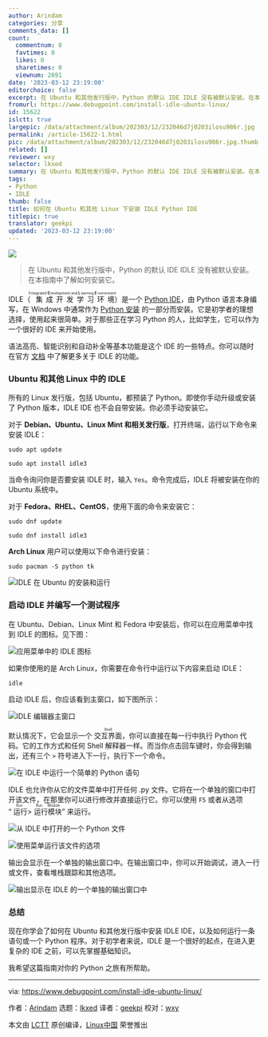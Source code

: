 ```yaml
---
author: Arindam
categories: 分享
comments_data: []
count:
  commentnum: 0
  favtimes: 0
  likes: 0
  sharetimes: 0
  viewnum: 2691
date: '2023-03-12 23:19:00'
editorchoice: false
excerpt: 在 Ubuntu 和其他发行版中，Python 的默认 IDE IDLE 没有被默认安装。在本指南中了解如何安装它。
fromurl: https://www.debugpoint.com/install-idle-ubuntu-linux/
id: 15622
islctt: true
largepic: /data/attachment/album/202303/12/232046d7j0203ilosu986r.jpg
permalink: /article-15622-1.html
pic: /data/attachment/album/202303/12/232046d7j0203ilosu986r.jpg.thumb.jpg
related: []
reviewer: wxy
selector: lkxed
summary: 在 Ubuntu 和其他发行版中，Python 的默认 IDE IDLE 没有被默认安装。在本指南中了解如何安装它。
tags:
- Python
- IDLE
thumb: false
title: 如何在 Ubuntu 和其他 Linux 下安装 IDLE Python IDE
titlepic: true
translator: geekpi
updated: '2023-03-12 23:19:00'
---
```


![](/data/attachment/album/202303/12/232046d7j0203ilosu986r.jpg)



> 
> 在 Ubuntu 和其他发行版中，Python 的默认 IDE IDLE 没有被默认安装。在本指南中了解如何安装它。
> 
> 
> 


IDLE（<ruby> 集成开发学习环境 <rt>  <strong>   I  </strong>  ntegrated  <strong>   D  </strong>  evelopment and  <strong>   L  </strong>  earning  <strong>   E  </strong>  nvironment </rt></ruby>）是一个 [Python IDE](https://www.debugpoint.com/5-best-python-ide-code-editor/)，由 Python 语言本身编写，在 Windows 中通常作为 [Python 安装](https://www.debugpoint.com/install-python-windows/) 的一部分而安装。它是初学者的理想选择，使用起来很简单。对于那些正在学习 Python 的人，比如学生，它可以作为一个很好的 IDE 来开始使用。


语法高亮、智能识别和自动补全等基本功能是这个 IDE 的一些特点。你可以随时在官方 [文档](https://docs.python.org/3/library/idle.html) 中了解更多关于 IDLE 的功能。


### Ubuntu 和其他 Linux 中的 IDLE


所有的 Linux 发行版，包括 Ubuntu，都预装了 Python。即使你手动升级或安装了 Python 版本，IDLE IDE 也不会自带安装。你必须手动安装它。


对于 **Debian、Ubuntu、Linux Mint 和相关发行版**，打开终端，运行以下命令来安装 IDLE：



```
sudo apt update

```


```
sudo apt install idle3

```

当命令询问你是否要安装 IDLE 时，输入 `Yes`。命令完成后，IDLE 将被安装在你的 Ubuntu 系统中。


对于 **Fedora、RHEL、CentOS**，使用下面的命令来安装它：



```
sudo dnf update

```


```
sudo dnf install idle3

```

**Arch Linux** 用户可以使用以下命令进行安装：



```
sudo pacman -S python tk

```

![IDLE 在 Ubuntu 的安装和运行](/data/attachment/album/202303/12/232102t1kolza2w33ook52.jpg)


### 启动 IDLE 并编写一个测试程序


在 Ubuntu、Debian、Linux Mint 和 Fedora 中安装后，你可以在应用菜单中找到 IDLE 的图标。见下图：


![应用菜单中的 IDLE 图标](/data/attachment/album/202303/12/232108z1077ncd57ewh7sc.jpg)


如果你使用的是 Arch Linux，你需要在命令行中运行以下内容来启动 IDLE：



```
idle

```

启动 IDLE 后，你应该看到主窗口，如下图所示：


![IDLE 编辑器主窗口](/data/attachment/album/202303/12/232116lhzwxebr1bw0ko8w.jpg)


默认情况下，它会显示一个 <ruby> 交互界面 <rt>  Shell </rt></ruby>，你可以直接在每一行中执行 Python 代码。它的工作方式和任何 Shell 解释器一样。而当你点击回车键时，你会得到输出，还有三个 `>` 符号进入下一行，执行下一个命令。


![在 IDLE 中运行一个简单的 Python 语句](/data/attachment/album/202303/12/232123s699aul9gp6zzzma.jpg)


IDLE 也允许你从它的文件菜单中打开任何 .py 文件。它将在一个单独的窗口中打开该文件，在那里你可以进行修改并直接运行它。你可以使用 `F5` 或者从选项 “<ruby> 运行 <rt>  Run </rt></ruby> > <ruby> 运行模块 <rt>  Run Module </rt></ruby>” 来运行。


![从 IDLE 中打开的一个 Python 文件](/data/attachment/album/202303/12/232139w80rzoiixuurqixi.jpg)


![使用菜单运行该文件的选项](/data/attachment/album/202303/12/232150hlpz4o4nmccyy4cn.jpg)


输出会显示在一个单独的输出窗口中。在输出窗口中，你可以开始调试，进入一行或文件，查看堆栈跟踪和其他选项。


![输出显示在 IDLE 的一个单独的输出窗口中](/data/attachment/album/202303/12/232157wqkqubo02mx0kf9f.jpg)


### 总结


现在你学会了如何在 Ubuntu 和其他发行版中安装 IDLE IDE，以及如何运行一条语句或一个 Python 程序。对于初学者来说，IDLE 是一个很好的起点，在进入更复杂的 IDE 之前，可以先掌握基础知识。


我希望这篇指南对你的 Python 之旅有所帮助。




---


via: <https://www.debugpoint.com/install-idle-ubuntu-linux/>


作者：[Arindam](https://www.debugpoint.com/author/admin1/) 选题：[lkxed](https://github.com/lkxed/) 译者：[geekpi](https://github.com/geekpi) 校对：[wxy](https://github.com/wxy)


本文由 [LCTT](https://github.com/LCTT/TranslateProject) 原创编译，[Linux中国](https://linux.cn/) 荣誉推出